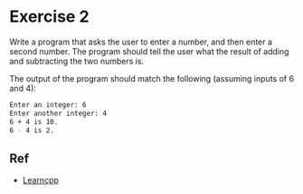 # Exercise 2

Write a program that asks the user to enter a number, and then enter a second number. The program should tell the user what the result of adding and subtracting the two numbers is.

The output of the program should match the following (assuming inputs of 6 and 4):

```bash
Enter an integer: 6
Enter another integer: 4
6 + 4 is 10.
6 - 4 is 2.
```

## Ref
- [Learncpp](https://www.learncpp.com/cpp-tutorial/chapter-1-summary-and-quiz/)
